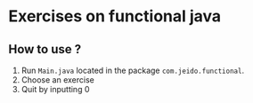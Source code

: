 # Exercises on functional java

## How to use ?

1. Run ``Main.java`` located in the package ``com.jeido.functional``.
2. Choose an exercise
3. Quit by inputting 0
